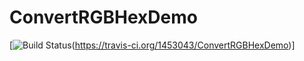 # ConvertRGBHexDemo

[![Build Status](https://travis-ci.org/1453043/ConvertRGBHexDemo.svg?branch=master)(https://travis-ci.org/1453043/ConvertRGBHexDemo)]


